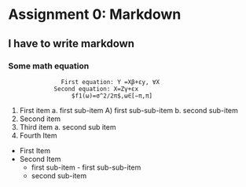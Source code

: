 # Assignment 0: Markdown
##  I have to write markdown
### Some math equation
                   First equation: Y =Xβ+εy, ∀X
                 Second equation: X=Zγ+εx
                      $f1(ω)=σ^2/2π$,ω∈[−π,π]
                      
1. First item a. first sub-item A) first sub-sub-item b. second sub-item
2. Second item
3. Third item a. second sub item
4. Fourth Item

- First Item
- Second Item
     - first sub-item
      - first sub-sub-item
     - second sub-item

